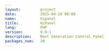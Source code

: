 ```yaml
---
layout:         project
date:           2015-04-28 00:00
name:           hipanel
title:          HiPanel
lang:           PHP
version:        0.0.1
description:    Next Generation Control Panel
packages_num:   20
---
```


